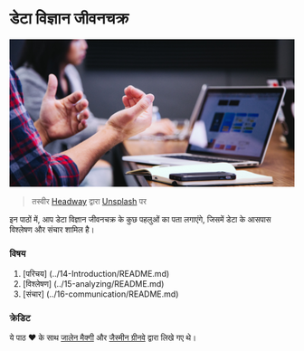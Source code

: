 # डेटा विज्ञान जीवनचक्र
![संचार](../images/communication.jpg)
>तस्वीर <a href="https://unsplash.com/@headwayio?utm_source=unsplash&utm_medium=referral&utm_content=creditCopyText">Headway</a> द्वारा <a href="https://unsplash.com/s/photos/communication?utm_source=unsplash&utm_medium=referral&utm_content=creditCopyText">Unsplash</a> पर

इन पाठों में, आप डेटा विज्ञान जीवनचक्र के कुछ पहलुओं का पता लगाएंगे, जिसमें डेटा के आसपास विश्लेषण और संचार शामिल है।

### विषय
1. [परिचय] (../14-Introduction/README.md)
2. [विश्लेषण] (../15-analyzing/README.md)
3. [संचार] (../16-communication/README.md)

### क्रेडिट
ये पाठ ❤ के साथ [जालेन मैक्गी](https://twitter.com/JalenMCG) और [जैस्मीन ग्रीनवे](https://twitter.com/paladique) द्वारा लिखे गए थे।
